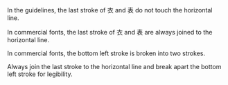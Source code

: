 In the guidelines, the last stroke of 衣 and 表 do not touch the horizontal line.

In commercial fonts, the last stroke of 衣 and 表 are always joined to the horizontal line.

In commercial fonts, the bottom left stroke is broken into two strokes.

Always join the last stroke to the horizontal line and break apart the bottom left stroke for legibility.
